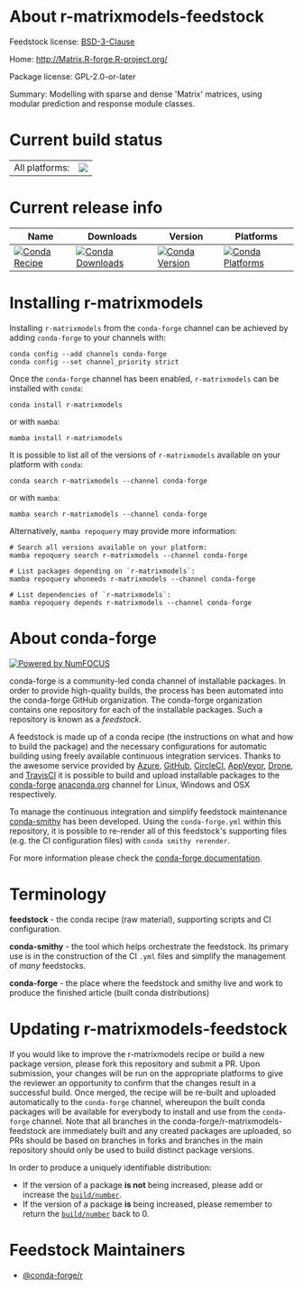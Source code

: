 About r-matrixmodels-feedstock
==============================

Feedstock license: [BSD-3-Clause](https://github.com/conda-forge/r-matrixmodels-feedstock/blob/main/LICENSE.txt)

Home: http://Matrix.R-forge.R-project.org/

Package license: GPL-2.0-or-later

Summary: Modelling with sparse and dense 'Matrix' matrices, using modular prediction and response module classes.

Current build status
====================


<table><tr><td>All platforms:</td>
    <td>
      <a href="https://dev.azure.com/conda-forge/feedstock-builds/_build/latest?definitionId=1337&branchName=main">
        <img src="https://dev.azure.com/conda-forge/feedstock-builds/_apis/build/status/r-matrixmodels-feedstock?branchName=main">
      </a>
    </td>
  </tr>
</table>

Current release info
====================

| Name | Downloads | Version | Platforms |
| --- | --- | --- | --- |
| [![Conda Recipe](https://img.shields.io/badge/recipe-r--matrixmodels-green.svg)](https://anaconda.org/conda-forge/r-matrixmodels) | [![Conda Downloads](https://img.shields.io/conda/dn/conda-forge/r-matrixmodels.svg)](https://anaconda.org/conda-forge/r-matrixmodels) | [![Conda Version](https://img.shields.io/conda/vn/conda-forge/r-matrixmodels.svg)](https://anaconda.org/conda-forge/r-matrixmodels) | [![Conda Platforms](https://img.shields.io/conda/pn/conda-forge/r-matrixmodels.svg)](https://anaconda.org/conda-forge/r-matrixmodels) |

Installing r-matrixmodels
=========================

Installing `r-matrixmodels` from the `conda-forge` channel can be achieved by adding `conda-forge` to your channels with:

```
conda config --add channels conda-forge
conda config --set channel_priority strict
```

Once the `conda-forge` channel has been enabled, `r-matrixmodels` can be installed with `conda`:

```
conda install r-matrixmodels
```

or with `mamba`:

```
mamba install r-matrixmodels
```

It is possible to list all of the versions of `r-matrixmodels` available on your platform with `conda`:

```
conda search r-matrixmodels --channel conda-forge
```

or with `mamba`:

```
mamba search r-matrixmodels --channel conda-forge
```

Alternatively, `mamba repoquery` may provide more information:

```
# Search all versions available on your platform:
mamba repoquery search r-matrixmodels --channel conda-forge

# List packages depending on `r-matrixmodels`:
mamba repoquery whoneeds r-matrixmodels --channel conda-forge

# List dependencies of `r-matrixmodels`:
mamba repoquery depends r-matrixmodels --channel conda-forge
```


About conda-forge
=================

[![Powered by
NumFOCUS](https://img.shields.io/badge/powered%20by-NumFOCUS-orange.svg?style=flat&colorA=E1523D&colorB=007D8A)](https://numfocus.org)

conda-forge is a community-led conda channel of installable packages.
In order to provide high-quality builds, the process has been automated into the
conda-forge GitHub organization. The conda-forge organization contains one repository
for each of the installable packages. Such a repository is known as a *feedstock*.

A feedstock is made up of a conda recipe (the instructions on what and how to build
the package) and the necessary configurations for automatic building using freely
available continuous integration services. Thanks to the awesome service provided by
[Azure](https://azure.microsoft.com/en-us/services/devops/), [GitHub](https://github.com/),
[CircleCI](https://circleci.com/), [AppVeyor](https://www.appveyor.com/),
[Drone](https://cloud.drone.io/welcome), and [TravisCI](https://travis-ci.com/)
it is possible to build and upload installable packages to the
[conda-forge](https://anaconda.org/conda-forge) [anaconda.org](https://anaconda.org/)
channel for Linux, Windows and OSX respectively.

To manage the continuous integration and simplify feedstock maintenance
[conda-smithy](https://github.com/conda-forge/conda-smithy) has been developed.
Using the ``conda-forge.yml`` within this repository, it is possible to re-render all of
this feedstock's supporting files (e.g. the CI configuration files) with ``conda smithy rerender``.

For more information please check the [conda-forge documentation](https://conda-forge.org/docs/).

Terminology
===========

**feedstock** - the conda recipe (raw material), supporting scripts and CI configuration.

**conda-smithy** - the tool which helps orchestrate the feedstock.
                   Its primary use is in the construction of the CI ``.yml`` files
                   and simplify the management of *many* feedstocks.

**conda-forge** - the place where the feedstock and smithy live and work to
                  produce the finished article (built conda distributions)


Updating r-matrixmodels-feedstock
=================================

If you would like to improve the r-matrixmodels recipe or build a new
package version, please fork this repository and submit a PR. Upon submission,
your changes will be run on the appropriate platforms to give the reviewer an
opportunity to confirm that the changes result in a successful build. Once
merged, the recipe will be re-built and uploaded automatically to the
`conda-forge` channel, whereupon the built conda packages will be available for
everybody to install and use from the `conda-forge` channel.
Note that all branches in the conda-forge/r-matrixmodels-feedstock are
immediately built and any created packages are uploaded, so PRs should be based
on branches in forks and branches in the main repository should only be used to
build distinct package versions.

In order to produce a uniquely identifiable distribution:
 * If the version of a package **is not** being increased, please add or increase
   the [``build/number``](https://docs.conda.io/projects/conda-build/en/latest/resources/define-metadata.html#build-number-and-string).
 * If the version of a package **is** being increased, please remember to return
   the [``build/number``](https://docs.conda.io/projects/conda-build/en/latest/resources/define-metadata.html#build-number-and-string)
   back to 0.

Feedstock Maintainers
=====================

* [@conda-forge/r](https://github.com/orgs/conda-forge/teams/r/)

